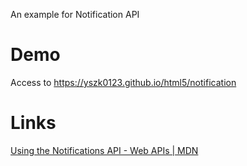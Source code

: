 An example for Notification API

# Demo

Access to https://yszk0123.github.io/html5/notification

# Links

[Using the Notifications API - Web APIs | MDN](https://developer.mozilla.org/en-US/docs/Web/API/Notifications_API/Using_the_Notifications_API)
